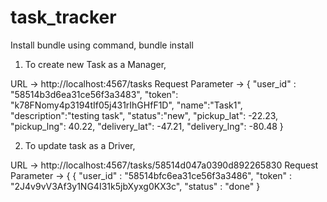 # task_tracker

Install bundle using command,
bundle install

1) To create new Task as a Manager,

URL  ->  http://localhost:4567/tasks
Request Parameter ->
{
  "user_id" : "58514b3d6ea31ce56f3a3483",
  "token": "k78FNomy4p3194tIf05j431rIhGHfF1D",
  "name":"Task1",
  "description":"testing task", 
  "status":"new",
  "pickup_lat": -22.23, 
  "pickup_lng": 40.22, 
  "delivery_lat": -47.21, 
  "delivery_lng": -80.48
}

2) To update task as a Driver,

URL -> http://localhost:4567/tasks/58514d047a0390d892265830
Request Parameter ->
{
{
	"user_id" : "58514bfc6ea31ce56f3a3486",
	"token"   : "2J4v9vV3Af3y1NG4I31k5jbXyxg0KX3c",
  "status"  : "done"
}
